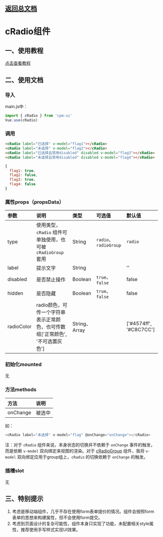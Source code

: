 ## [返回总文档](https://github.com/cpm828/cpm-ui)


# cRadio组件

## 一、使用教程
[点击查看教程](https://cpm828.github.io/cpm_ui/demo/index.html#/radio)



## 二、使用文档
### 导入
main.js中：
```js
import { cRadio } from 'cpm-ui'
Vue.use(cRadio)
```

### 调用
```html
<cRadio label="已选择" v-model="flag1"></cRadio>
<cRadio label="未选择" v-model="flag2"></cRadio>
<cRadio label="已选择且禁用disabled" disabled v-model="flag3"></cRadio>
<cRadio label="未选择且禁用disabled" disabled v-model="flag4"></cRadio>
```
```js
{
  flag1: true,
  flag2: false,
  flag3: true,
  flag4: false
}
```

### 属性props（propsData）
|参数|说明|类型|可选值|默认值|
|:---|:---|:---|:---|:---|
|type|使用类型，`cRadio` 组件可单独使用，也可被 `cRadioGroup` 套用|String|`radio`、`radioGroup`|`radio`|
|label|提示文字|String||''|
|disabled|是否禁止操作|Boolean|`true`、`false`|false|
|hidden|是否隐藏|Boolean|`true`、`false`|false|
|radioColor|radio颜色，可传一个字符串表示正常颜色，也可传数组['正常颜色', '不可选置灰色']|String、Array||['#4574ff', '#C8C7CC']|

### 初始化mounted
无

### 方法methods
|方法|说明|
|:---|:---|
|onChange|被选中|

如：
```js
<cRadio label="未选择" v-model="flag" @onChange="onChange"></cRadio>
```

注：对于 `cRadio` 组件来说，本身状态的切换并不依赖于 `onChange` 事件的触发，而是依赖 `v-model` 双向绑定来视图的渲染。对于 [cRadioGroup](https://github.com/cpm828/cpm828.github.io/blob/master/cpm_ui/document/cRadioGroup.md) 组件，我将 `v-model` 双向绑定应用于group组上，`cRadio` 的切换依赖于 `onChange` 的触发。

### 插槽slot
无



## 三、特别提示

1. 考虑是移动端组件，几乎不存在使用form表单提价的情况。组件会按照form表单的思想来构建属性，但不会使用form提交。<br>
2. 考虑到页面设计的复杂可能性，组件本身只实现了功能，未配置相关style属性，推荐使用手写样式实现UI效果。